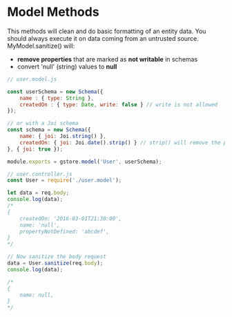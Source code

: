 # Model Methods

This methods will clean and do basic formatting of an entity data. You should always execute it on data coming from an untrusted source.  MyModel.sanitize() will:

- **remove properties** that are marked as **not writable** in schemas
- convert 'null' (string) values to **null**

```js
// user.model.js

const userSchema = new Schema({
    name : { type: String },
    createdOn : { type: Date, write: false } // write is not allowed
});

// or with a Joi schema
const schema = new Schema({
    name: { joi: Joi.string() },
    createdOn: { joi: Joi.date().strip() } // strip() will remove the property when Sanitizing
}, { joi: true });

module.exports = gstore.model('User', userSchema);

```

```js
// user.controller.js
const User = require('./user.model');

let data = req.body;
console.log(data);
/*
{
    createdOn: '2016-03-01T21:30:00',
    name: 'null',
    propertyNotDefined: 'abcdef',
}
*/

// Now sanitize the body request
data = User.sanitize(req.body);
console.log(data);

/*
{
    name: null,
}
*/

```